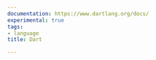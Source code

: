 ```yaml
---
documentation: https://www.dartlang.org/docs/
experimental: true
tags:
- language
title: Dart

---
```

